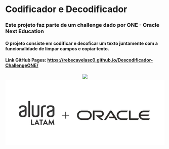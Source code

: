 
# Codificador e Decodificador 
### Este projeto faz parte de um challenge dado por ONE - Oracle Next Education
#### O projeto consiste em codificar e decoficar um texto juntamente com a funcionalidade de limpar campos e copiar texto.
#### Link GitHub Pages: https://rebecavelasc0.github.io/Descodificador-ChallengeONE/

<div align="center">
  <img src="https://media.licdn.com/dms/image/D4D22AQE5qwTMxfkXag/feedshare-shrink_800/0/1706120868987?e=1709164800&v=beta&t=iEP8fsvAsAE2R6xXOrkhhjLT9nj-EcN0GQu6NJC7M9c">
  <img  src="assets/img/aluraoracle.png">
</div>
